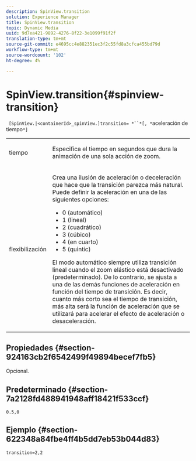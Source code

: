 ```yaml
---
description: SpinView.transition
solution: Experience Manager
title: SpinView.transition
topic: Dynamic Media
uuid: 9d7ea421-9892-4276-8f22-3e1099f91f2f
translation-type: tm+mt
source-git-commit: e4695cc4e882351ec3f2c55fd8a3cfca455bd79d
workflow-type: tm+mt
source-wordcount: '102'
ht-degree: 4%

---
```



# SpinView.transition{#spinview-transition}

` [SpinView.|<containerId>_spinView.]transition= *``*[, *`aceleración de tiempo`*]`

<table id="table_9E7BB12BF371419F88DD4D24EF04632C"> 
 <tbody> 
  <tr> 
   <td colname="col1"> <p> <span class="codeph"><span class="varname"> tiempo</span></span> </p> </td> 
   <td colname="col2"> <p> Especifica el tiempo en segundos que dura la animación de una sola acción de zoom. </p> </td> 
  </tr> 
  <tr> 
   <td colname="col1"> <p> <span class="codeph"><span class="varname"> flexibilización</span></span> </p> </td> 
   <td colname="col2"> <p> Crea una ilusión de aceleración o deceleración que hace que la transición parezca más natural. Puede definir la aceleración en una de las siguientes opciones: </p> <p> 
     <ul id="ul_DA0D1CF2F2484410BFCCACA86661702E"> 
      <li id="li_93A2D53A53314D9594CEDC9EB20381D4">0 (automático) </li> 
      <li id="li_AD6A1F03DE544959BC4AA0DD97494F8C"> 1 (lineal) </li> 
      <li id="li_816A3CE796E3415B9650DDA204412A6A"> 2 (cuadrático) </li> 
      <li id="li_EF00BF6CA2AA48FEB54015FFBA9F8DD4"> 3 (cúbico) </li> 
      <li id="li_F3CB7F0821AF489C84A0CA155F5031A2"> 4 (en cuarto) </li> 
      <li id="li_F5B844DAF4CC453CA58BF09A660D139F"> 5 (quintic) </li> 
     </ul> </p> <p>El modo automático siempre utiliza transición lineal cuando el zoom elástico está desactivado (predeterminado). De lo contrario, se ajusta a una de las demás funciones de aceleración en función del tiempo de transición. Es decir, cuanto más corto sea el tiempo de transición, más alta será la función de aceleración que se utilizará para acelerar el efecto de aceleración o desaceleración. </p> </td> 
  </tr> 
 </tbody> 
</table>

## Propiedades {#section-924163cb2f6542499f49894becef7fb5}

Opcional.

## Predeterminado {#section-7a2128fd488941948aff18421f533ccf}

`0.5,0`

## Ejemplo {#section-622348a84fbe4ff4b5dd7eb53b044d83}

`transition=2,2`
